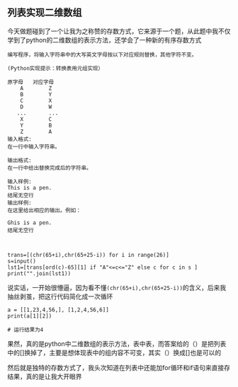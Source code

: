 ## 列表实现二维数组

今天做题碰到了一个让我为之称赞的存数方式，它来源于一个题，从此题中我不仅学到了python的二维数组的表示方法，还学会了一种新的有序存数方式  

```
编写程序，将输入字符串中的大写英文字母按以下对应规则替换，其他字符不变。

(Python实现提示：转换表用元组实现）

原字母   对应字母
    A        Z
    B        Y
    C        X
    D        W
   ...       ...
    X        C
    Y        B
    Z        A
输入格式:
在一行中输入字符串。

输出格式:
在一行中给出替换完成后的字符串。

输入样例:
This is a pen.
结尾无空行
输出样例:
在这里给出相应的输出。例如：

Ghis is a pen.
结尾无空行



trans=[(chr(65+i),chr(65+25-i)) for i in range(26)]
s=input()
lst1=[trans[ord(c)-65][1] if "A"<=c<="Z" else c for c in s ]
print("".join(lst1))

```

说实话，一开始很懵逼，因为看不懂`(chr(65+i),chr(65+25-i))`的含义，后来我抽丝剥茧，把这行代码简化成一次循环  

```
a = [[1,23,4,56,], [1,2,4,56,6]]
print(a[1][2])

# 运行结果为4
```

果然，真的是python中二维数组的表示方法，表中表，而答案给的（）是把列表中的[]换掉了，主要是想体现表中的组内容不可变，其实（）换成[]也是可以的  

然后就是独特的存数方式了，我头次知道在列表中还能加for循环和if语句来直接存结果，真的是让我大开眼界


